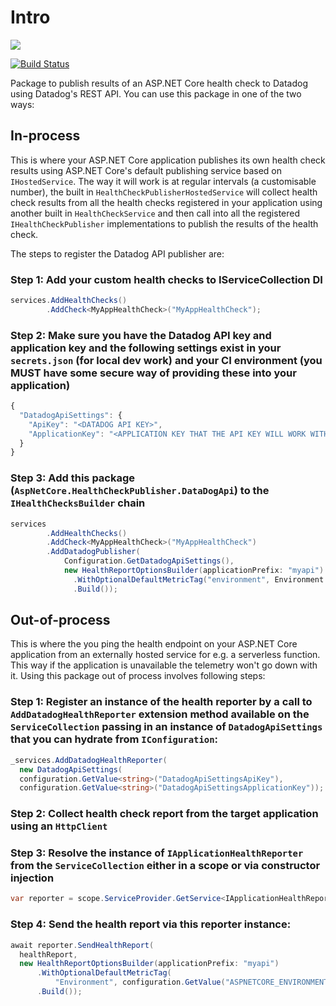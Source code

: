 # Intro
[![](https://img.shields.io/badge/Nuget-v3.0.0-green?style=for-the-badge&logo=nuget)](https://www.nuget.org/packages/AspNetCore.HealthCheckPublisher.DataDogApi)

[![Build Status](https://skynetcode.visualstudio.com/Libraries/_apis/build/status/explorer14.AspNetCore.HealthCheckPublisher.DataDogApi?branchName=master)](https://skynetcode.visualstudio.com/Libraries/_build/latest?definitionId=84&branchName=master)

Package to publish results of an ASP.NET Core health check to Datadog using Datadog's REST API. You can use this package in one of the two ways:

## In-process

This is where your ASP.NET Core application publishes its own health check results using  ASP.NET Core's default publishing service based on `IHostedService`. The way it will work is at regular intervals (a customisable number), the built in `HealthCheckPublisherHostedService` will collect health check results from all the health checks registered in your application using another built in `HealthCheckService` and then call into all the registered `IHealthCheckPublisher` implementations to publish the results of the health check.

The steps to register the Datadog API publisher are:

### Step 1: Add your custom health checks to IServiceCollection DI

```csharp
services.AddHealthChecks()
        .AddCheck<MyAppHealthCheck>("MyAppHealthCheck");        
```

### Step 2: Make sure you have the Datadog API key and application key and the following settings exist in your `secrets.json` (for local dev work) and your CI environment (you MUST have some secure way of providing these into your application)

```javascript
{
  "DatadogApiSettings": {
    "ApiKey": "<DATADOG API KEY>",
    "ApplicationKey": "<APPLICATION KEY THAT THE API KEY WILL WORK WITH>"
  }
}
```

### Step 3: Add this package (`AspNetCore.HealthCheckPublisher.DataDogApi`) to the `IHealthChecksBuilder` chain

```csharp
services
        .AddHealthChecks()
        .AddCheck<MyAppHealthCheck>("MyAppHealthCheck")
        .AddDatadogPublisher(
            Configuration.GetDatadogApiSettings(),
            new HealthReportOptionsBuilder(applicationPrefix: "myapi")
              .WithOptionalDefaultMetricTag("environment", Environment.EnvironmentName)
              .Build());
```

## Out-of-process

This is where the you ping the health endpoint on your ASP.NET Core application from an externally hosted service for e.g. a serverless function. This way if the application is unavailable the telemetry won't go down with it. Using this package out of process involves following steps:

### Step 1: Register an instance of the health reporter by a call to `AddDatadogHealthReporter` extension method available on the `ServiceCollection` passing in an instance of `DatadogApiSettings` that you can hydrate from `IConfiguration`:

```csharp
_services.AddDatadogHealthReporter(
  new DatadogApiSettings(
  configuration.GetValue<string>("DatadogApiSettingsApiKey"),
  configuration.GetValue<string>("DatadogApiSettingsApplicationKey"));                
```

### Step 2: Collect health check report from the target application using an `HttpClient`

### Step 3: Resolve the instance of `IApplicationHealthReporter` from the `ServiceCollection` either in a scope or via constructor injection

```csharp
var reporter = scope.ServiceProvider.GetService<IApplicationHealthReporter>();                
```

### Step 4: Send the health report via this reporter instance:

```csharp
await reporter.SendHealthReport(
  healthReport,
  new HealthReportOptionsBuilder(applicationPrefix: "myapi")
      .WithOptionalDefaultMetricTag(
          "Environment", configuration.GetValue("ASPNETCORE_ENVIRONMENT", "development"))
      .Build());
```